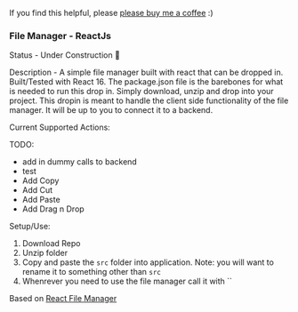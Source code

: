 If you find this helpful, please [please buy me a coffee](https://www.buymeacoffee.com/jdallasw) :) 


### File Manager - ReactJs

Status - Under Construction 🚧  

Description - 
A simple file manager built with react that can be dropped in. Built/Tested with React 16. The package.json file is the barebones for what is needed to run this drop in. Simply download, unzip and drop into your project. This dropin is meant to handle the client side functionality of the file manager. It will be up to you to connect it to a backend.

Current Supported Actions:
<ul>
</ul>

TODO:
<ul>
<li>add in dummy calls to backend</li>
<li>test</li>
<li>Add Copy</li>
<li>Add Cut</li>
<li>Add Paste</li>
<li>Add Drag n Drop</li>
</ul>

Setup/Use:
<ol>
  <li>Download Repo</li>
  <li>Unzip folder</li>
  <li>Copy and paste the <code>src</code> folder into application. Note: you will want to rename it to something other than <code>src</code></li>
  <li>Whenrever you need to use the file manager call it with `<FileManager />`</li>
</ol>

Based on [React File Manager](https://github.com/dailykit/react-file-manager/issues)
